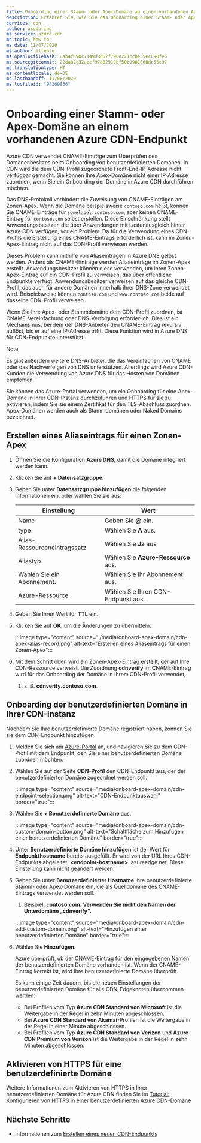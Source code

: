 ```yaml
---
title: Onboarding einer Stamm- oder Apex-Domäne an einem vorhandenen Azure CDN-Endpunkt – Azure-Portal
description: Erfahren Sie, wie Sie das Onboarding einer Stamm- oder Apex-Domäne an einem vorhandenen Azure CDN-Endpunkt über das Azure-Portal durchführen.
services: cdn
author: asudbring
ms.service: azure-cdn
ms.topic: how-to
ms.date: 11/07/2020
ms.author: allensu
ms.openlocfilehash: 8ab4f698c7149d8d57f790e221ccbe35ec090fe6
ms.sourcegitcommit: 22da82c32accf97a82919bf50b9901668dc55c97
ms.translationtype: HT
ms.contentlocale: de-DE
ms.lasthandoff: 11/08/2020
ms.locfileid: "94369836"
---
```

# <a name="onboard-a-root-or-apex-domain-to-an-existing-azure-cdn-endpoint"></a>Onboarding einer Stamm- oder Apex-Domäne an einem vorhandenen Azure CDN-Endpunkt

Azure CDN verwendet CNAME-Einträge zum Überprüfen des Domänenbesitzes beim Onboarding von benutzerdefinierten Domänen. In CDN wird die dem CDN-Profil zugeordnete Front-End-IP-Adresse nicht verfügbar gemacht. Sie können Ihre Apex-Domäne nicht einer IP-Adresse zuordnen, wenn Sie ein Onboarding der Domäne in Azure CDN durchführen möchten.

Das DNS-Protokoll verhindert die Zuweisung von CNAME-Einträgen am Zonen-Apex. Wenn die Domäne beispielsweise `contoso.com` heißt, können Sie CNAME-Einträge für `somelabel.contoso.com`, aber keinen CNAME-Eintrag für `contoso.com` selbst erstellen. Diese Einschränkung stellt Anwendungsbesitzer, die über Anwendungen mit Lastenausgleich hinter Azure CDN verfügen, vor ein Problem. Da für die Verwendung eines CDN-Profils die Erstellung eines CNAME-Eintrags erforderlich ist, kann im Zonen-Apex-Eintrag nicht auf das CDN-Profil verwiesen werden.

Dieses Problem kann mithilfe von Aliaseinträgen in Azure DNS gelöst werden. Anders als CNAME-Einträge werden Aliaseinträge im Zonen-Apex erstellt. Anwendungsbesitzer können diese verwenden, um ihren Zonen-Apex-Eintrag auf ein CDN-Profil zu verweisen, das über öffentliche Endpunkte verfügt. Anwendungsbesitzer verweisen auf das gleiche CDN-Profil, das auch für andere Domänen innerhalb ihrer DNS-Zone verwendet wird. Beispielsweise können `contoso.com` und `www.contoso.com` beide auf dasselbe CDN-Profil verweisen. 

Wenn Sie Ihre Apex- oder Stammdomäne dem CDN-Profil zuordnen, ist CNAME-Vereinfachung oder DNS-Verfolgung erforderlich. Dies ist ein Mechanismus, bei dem der DNS-Anbieter den CNAME-Eintrag rekursiv auflöst, bis er auf eine IP-Adresse trifft. Diese Funktion wird in Azure DNS für CDN-Endpunkte unterstützt. 

> [!NOTE]
> Es gibt außerdem weitere DNS-Anbieter, die das Vereinfachen von CNAME oder das Nachverfolgen von DNS unterstützen. Allerdings wird Azure CDN-Kunden die Verwendung von Azure DNS für das Hosten von Domänen empfohlen.

Sie können das Azure-Portal verwenden, um ein Onboarding für eine Apex-Domäne in Ihrer CDN-Instanz durchzuführen und HTTPS für sie zu aktivieren, indem Sie sie einem Zertifikat für den TLS-Abschluss zuordnen. Apex-Domänen werden auch als Stammdomänen oder Naked Domains bezeichnet.

## <a name="create-an-alias-record-for-zone-apex"></a>Erstellen eines Aliaseintrags für einen Zonen-Apex

1. Öffnen Sie die Konfiguration **Azure DNS**, damit die Domäne integriert werden kann.

2. Klicken Sie auf **+ Datensatzgruppe**.

3. Geben Sie unter **Datensatzgruppe hinzufügen** die folgenden Informationen ein, oder wählen Sie sie aus:

    | Einstellung | Wert |
    | ------- | ------|
    | Name | Geben Sie **@** ein. |
    | type | Wählen Sie **A** aus. |
    | Alias-Ressourceneintragssatz | Wählen Sie **Ja** aus. |
    | Aliastyp | Wählen Sie **Azure-Ressource** aus. |
    | Wählen Sie ein Abonnement. | Wählen Sie Ihr Abonnement aus. |
    | Azure-Ressource | Wählen Sie Ihren CDN-Endpunkt aus. |

4. Geben Sie Ihren Wert für **TTL** ein.

5. Klicken Sie auf **OK**, um die Änderungen zu übermitteln.

    :::image type="content" source="./media/onboard-apex-domain/cdn-apex-alias-record.png" alt-text="Erstellen eines Aliaseintrags für einen Zonen-Apex":::

6. Mit dem Schritt oben wird ein Zonen-Apex-Eintrag erstellt, der auf Ihre CDN-Ressource verweist. Die Zuordnung **cdnverify** im CNAME-Eintrag wird für das Onboarding der Domäne in Ihrem CDN-Profil verwendet,
    1. z. B. **cdnverify.contoso.com**.
    

## <a name="onboard-the-custom-domain-on-your-cdn"></a>Onboarding der benutzerdefinierten Domäne in Ihrer CDN-Instanz

Nachdem Sie Ihre benutzerdefinierte Domäne registriert haben, können Sie sie dem CDN-Endpunkt hinzufügen. 

1. Melden Sie sich am [Azure-Portal](https://portal.azure.com/) an, und navigieren Sie zu dem CDN-Profil mit dem Endpunkt, den Sie einer benutzerdefinierten Domäne zuordnen möchten.
    
2. Wählen Sie auf der Seite **CDN-Profil** den CDN-Endpunkt aus, der der benutzerdefinierten Domäne zugeordnet werden soll.

    :::image type="content" source="media/onboard-apex-domain/cdn-endpoint-selection.png" alt-text="CDN-Endpunktauswahl" border="true":::
    
3. Wählen Sie **+ Benutzerdefinierte Domäne** aus. 

   :::image type="content" source="media/onboard-apex-domain/cdn-custom-domain-button.png" alt-text="Schaltfläche zum Hinzufügen einer benutzerdefinierten Domäne" border="true":::

4. Unter **Benutzerdefinierte Domäne hinzufügen** ist der Wert für **Endpunkthostname** bereits ausgefüllt. Er wird von der URL Ihres CDN-Endpunkts abgeleitet: **\<endpoint-hostname>** .azureedge.net. Diese Einstellung kann nicht geändert werden.

5. Geben Sie unter **Benutzerdefinierter Hostname** Ihre benutzerdefinierte Stamm- oder Apex-Domäne ein, die als Quelldomäne des CNAME-Eintrags verwendet werden soll. 
    1. Beispiel: **contoso.com**. **Verwenden Sie nicht den Namen der Unterdomäne „cdnverify“.**

    :::image type="content" source="media/onboard-apex-domain/cdn-add-custom-domain.png" alt-text="Hinzufügen einer benutzerdefinierten Domäne" border="true":::

6. Wählen Sie **Hinzufügen**.

   Azure überprüft, ob der CNAME-Eintrag für den eingegebenen Namen der benutzerdefinierten Domäne vorhanden ist. Wenn der CNAME-Eintrag korrekt ist, wird Ihre benutzerdefinierte Domäne überprüft. 

   Es kann einige Zeit dauern, bis die neuen Einstellungen der benutzerdefinierten Domäne für alle CDN-Edgeknoten übernommen werden: 
    - Bei Profilen vom Typ **Azure CDN Standard von Microsoft** ist die Weitergabe in der Regel in zehn Minuten abgeschlossen. 
    - Bei **Azure CDN Standard von Akamai**-Profilen ist die Weitergabe in der Regel in einer Minute abgeschlossen. 
    - Bei Profilen vom Typ **Azure CDN Standard von Verizon** und **Azure CDN Premium von Verizon** ist die Weitergabe in der Regel in zehn Minuten abgeschlossen.   

## <a name="enable-https-on-your-custom-domain"></a>Aktivieren von HTTPS für eine benutzerdefinierte Domäne

Weitere Informationen zum Aktivieren von HTTPS in Ihrer benutzerdefinierten Domäne für Azure CDN finden Sie im [Tutorial: Konfigurieren von HTTPS in einer benutzerdefinierten Azure CDN-Domäne](cdn-custom-ssl.md)

## <a name="next-steps"></a>Nächste Schritte

- Informationen zum [Erstellen eines neuen CDN-Endpunkts](cdn-create-new-endpoint.md)
